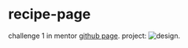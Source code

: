 # recipe-page
challenge 1 in mentor [github page](https://www.frontendmentor.io/challenges/recipe-page-KiTsR8QQKm).
project:
![design](".\readmeImage.jpg").
